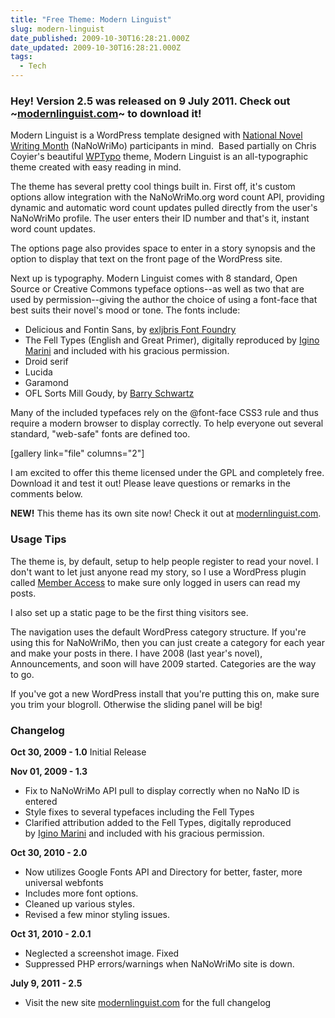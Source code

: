 ```yaml
---
title: "Free Theme: Modern Linguist"
slug: modern-linguist
date_published: 2009-10-30T16:28:21.000Z
date_updated: 2009-10-30T16:28:21.000Z
tags:
  - Tech
---
```


### **Hey! Version 2.5 was released on 9 July 2011. Check out ~[modernlinguist.com](http://modernlinguist.com)~ to download it!**

Modern Linguist is a WordPress template designed with [National Novel Writing Month](http://www.nanowrimo.org) (NaNoWriMo) participants in mind.  Based partially on Chris Coyier's beautiful [WPTypo](http://digwp.com/2009/06/free-theme-wp-typo/) theme, Modern Linguist is an all-typographic theme created with easy reading in mind.

The theme has several pretty cool things built in. First off, it's custom options allow integration with the NaNoWriMo.org word count API, providing dynamic and automatic word count updates pulled directly from the user's NaNoWriMo profile. The user enters their ID number and that's it, instant word count updates.

The options page also provides space to enter in a story synopsis and the option to display that text on the front page of the WordPress site.

Next up is typography. Modern Linguist comes with 8 standard, Open Source or Creative Commons typeface options--as well as two that are used by permission--giving the author the choice of using a font-face that best suits their novel's mood or tone. The fonts include:

- Delicious and Fontin Sans, by [exljbris Font Foundry](http://www.exljbris.nl)
- The Fell Types (English and Great Primer), digitally reproduced by [Igino Marini](http://www.iginomarini.com) and included with his gracious permission.
- Droid serif
- Lucida
- Garamond
- OFL Sorts Mill Goudy, by [Barry Schwartz](http://www.fontsquirrel.com/license/OFL-Sorts-Mill-Goudy)

Many of the included typefaces rely on the @font-face CSS3 rule and thus require a modern browser to display correctly. To help everyone out several standard, "web-safe" fonts are defined too.

[gallery link="file" columns="2"]

I am excited to offer this theme licensed under the GPL and completely free. Download it and test it out! Please leave questions or remarks in the comments below.

**NEW!** This theme has its own site now! Check it out at [modernlinguist.com](http://modernlinguist.com).

### Usage Tips

The theme is, by default, setup to help people register to read your novel. I don't want to let just anyone read my story, so I use a WordPress plugin called [Member Access](http://wordpress.org/extend/plugins/member-access/) to make sure only logged in users can read my posts.

I also set up a static page to be the first thing visitors see.

The navigation uses the default WordPress category structure. If you're using this for NaNoWriMo, then you can just create a category for each year and make your posts in there. I have 2008 (last year's novel), Announcements, and soon will have 2009 started. Categories are the way to go.

If you've got a new WordPress install that you're putting this on, make sure you trim your blogroll. Otherwise the sliding panel will be big!

### Changelog
**Oct 30, 2009 - 1.0**
Initial Release

**Nov 01, 2009 - 1.3**

- Fix to NaNoWriMo API pull to display correctly when no NaNo ID is entered
- Style fixes to several typefaces including the Fell Types
- Clarified attribution added to the Fell Types, digitally reproduced by [Igino Marini](http://www.iginomarini.com) and included with his gracious permission.

**Oct 30, 2010 - 2.0**
- Now utilizes Google Fonts API and Directory for better, faster, more universal webfonts
- Includes more font options.
- Cleaned up various styles.
- Revised a few minor styling issues.

**Oct 31, 2010 - 2.0.1**
- Neglected a screenshot image. Fixed
- Suppressed PHP errors/warnings when NaNoWriMo site is down.

**July 9, 2011 - 2.5**
- Visit the new site [modernlinguist.com](http://www.modernlinguist.com) for the full changelog
